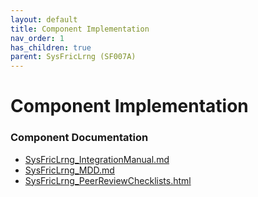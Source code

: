 ```yaml
---
layout: default
title: Component Implementation
nav_order: 1
has_children: true
parent: SysFricLrng (SF007A)
---
```

# Component Implementation
### Component Documentation

- [SysFricLrng_IntegrationManual.md](doc/SysFricLrng_IntegrationManual.md)
- [SysFricLrng_MDD.md](doc/SysFricLrng_MDD.md)
- [SysFricLrng_PeerReviewChecklists.html](doc/SysFricLrng_PeerReviewChecklists.html)


